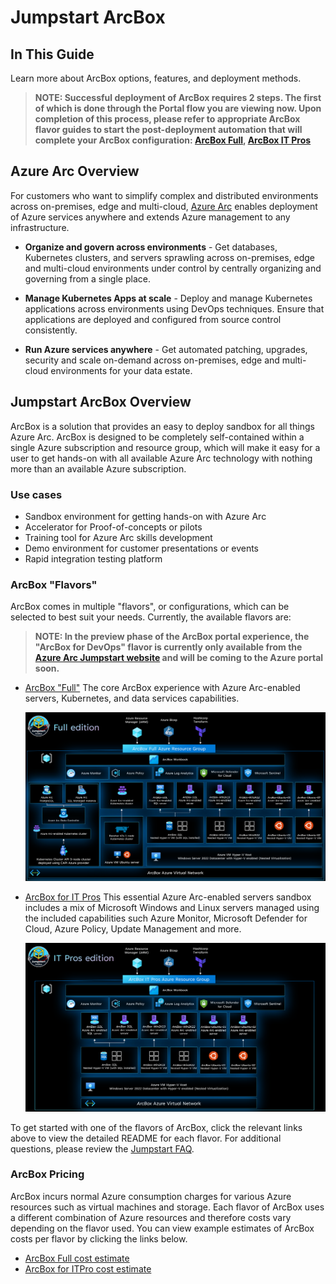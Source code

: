# Jumpstart ArcBox

## In This Guide

Learn more about ArcBox options, features, and deployment methods.

> **NOTE: Successful deployment of ArcBox requires 2 steps. The first of which is done through the Portal flow you are viewing now. Upon completion of this process, please refer to appropriate ArcBox flavor guides to start the post-deployment automation that will complete your ArcBox configuration: [ArcBox Full](https://aka.ms/ArcBoxFullPortal), [ArcBox IT Pros](https://aka.ms/ArcBoxITProPortal)**

## Azure Arc Overview

For customers who want to simplify complex and distributed environments across on-premises, edge and multi-cloud, [Azure Arc](https://docs.microsoft.com/azure/azure-arc/) enables deployment of Azure services anywhere and extends Azure management to any infrastructure.

- **Organize and govern across environments** - Get databases, Kubernetes clusters, and servers sprawling across on-premises, edge and multi-cloud environments under control by centrally organizing and governing from a single place.

- **Manage Kubernetes Apps at scale** - Deploy and manage Kubernetes applications across environments using DevOps techniques. Ensure that applications are deployed and configured from source control consistently.

- **Run Azure services anywhere** - Get automated patching, upgrades, security and scale on-demand across on-premises, edge and multi-cloud environments for your data estate.

## Jumpstart ArcBox Overview

ArcBox is a solution that provides an easy to deploy sandbox for all things Azure Arc. ArcBox is designed to be completely self-contained within a single Azure subscription and resource group, which will make it easy for a user to get hands-on with all available Azure Arc technology with nothing more than an available Azure subscription.

### Use cases

- Sandbox environment for getting hands-on with Azure Arc
- Accelerator for Proof-of-concepts or pilots
- Training tool for Azure Arc skills development
- Demo environment for customer presentations or events
- Rapid integration testing platform

### ArcBox "Flavors"

ArcBox comes in multiple "flavors", or configurations, which can be selected to best suit your needs. Currently, the available flavors are:

> **NOTE: In the preview phase of the ArcBox portal experience, the "ArcBox for DevOps" flavor is currently only available from the [Azure Arc Jumpstart website](https://azurearcjumpstart.io/azure_jumpstart_arcbox/DevOps) and will be coming to the Azure portal soon.**

- [ArcBox "Full"](https://azurearcjumpstart.io/azure_jumpstart_arcbox/Full)
    The core ArcBox experience with Azure Arc-enabled servers, Kubernetes, and data services capabilities.

    ![ArcBox architecture diagram](https://raw.githubusercontent.com/microsoft/azure_arc/main/docs/azure_jumpstart_arcbox/arch_full.png)

- [ArcBox for IT Pros](https://azurearcjumpstart.io/azure_jumpstart_arcbox/ITPro)
    This essential Azure Arc-enabled servers sandbox includes a mix of Microsoft Windows and Linux servers managed using the included capabilities such Azure Monitor, Microsoft Defender for Cloud, Azure Policy, Update Management and more.

    ![ArcBox for IT Pros architecture diagram](https://raw.githubusercontent.com/microsoft/azure_arc/main/docs/azure_jumpstart_arcbox/arch_itpro.png)

<!-- - [ArcBox for DevOps](https://azurearcjumpstart.io/azure_jumpstart_arcbox/DevOps)
    This essential Azure Arc-enabled Kubernetes sandbox includes capabilities such as GitOps, Open Service Mesh (OSM), secrets management, monitoring, and more.

    ![ArcBox for DevOps architecture diagram](https://raw.githubusercontent.com/microsoft/azure_arc/main/docs/azure_jumpstart_arcbox/arch_devops.png) -->

To get started with one of the flavors of ArcBox, click the relevant links above to view the detailed README for each flavor. For additional questions, please review the [Jumpstart FAQ](https://aka.ms/Jumpstart-FAQ).

### ArcBox Pricing

ArcBox incurs normal Azure consumption charges for various Azure resources such as virtual machines and storage. Each flavor of ArcBox uses a different combination of Azure resources and therefore costs vary depending on the flavor used. You can view example estimates of ArcBox costs per flavor by clicking the links below.

- [ArcBox Full cost estimate](https://aka.ms/ArcBoxFullCost)
- [ArcBox for ITPro cost estimate](https://aka.ms/ArcBoxITProCost)
<!-- - [ArcBox for DevOps cost estimate](https://aka.ms/ArcBoxDevOpsCost) -->
